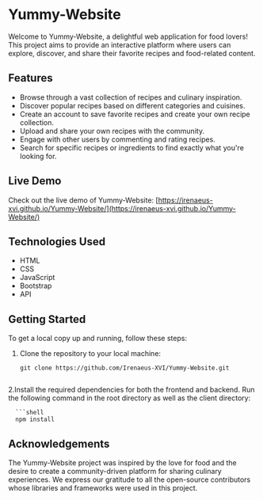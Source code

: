# Yummy-Website

Welcome to Yummy-Website, a delightful web application for food lovers! This project aims to provide an interactive platform where users can explore, discover, and share their favorite recipes and food-related content.


## Features

- Browse through a vast collection of recipes and culinary inspiration.
- Discover popular recipes based on different categories and cuisines.
- Create an account to save favorite recipes and create your own recipe collection.
- Upload and share your own recipes with the community.
- Engage with other users by commenting and rating recipes.
- Search for specific recipes or ingredients to find exactly what you're looking for.

## Live Demo

Check out the live demo of Yummy-Website: [https://irenaeus-xvi.github.io/Yummy-Website/](https://irenaeus-xvi.github.io/Yummy-Website/)

## Technologies Used

- HTML
- CSS
- JavaScript
- Bootstrap
- API


## Getting Started

To get a local copy up and running, follow these steps:

1. Clone the repository to your local machine:

   ```shell
   git clone https://github.com/Irenaeus-XVI/Yummy-Website.git


2.Install the required dependencies for both the frontend and backend. Run the following command in the root directory as well as the client directory:

      ```shell
      npm install
      


## Acknowledgements
The Yummy-Website project was inspired by the love for food and the desire to create a community-driven platform for sharing culinary experiences.
We express our gratitude to all the open-source contributors whose libraries and frameworks were used in this project.

